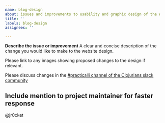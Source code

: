 ```yaml
---
name: blog-design
about: issues and improvements to usability and graphic design of the website
title: ''
labels: blog-design
assignees: ''

---
```


**Describe the issue or improvement**
A clear and concise description of the change you would like to make to the website design.

Please link to any images showing proposed changes to the design if relevant.

Please discuss changes in the [#practicalli channel of the Clojurians slack community](https://clojurians.slack.com/messages/practicalli)

## Include mention to project maintainer for faster response
@jr0cket
